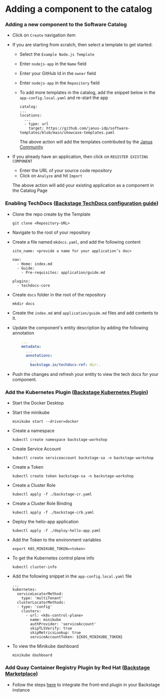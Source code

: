 # Adding a component to the catalog


### Adding a new component to the Software Catalog

- Click on `Create` navigation item

- If you are starting from scratch, then select a template to get started:
  - Select the `Example Node.js Template` 
  - Enter `nodejs-app` in the `Name` field
  - Enter your GitHub Id in the `owner` field
  - Enter `nodejs-app` in the `Repository` field

  - To add more templates in the catalog, add the snippet below in the `app-config.local.yaml` and re-start the app 

    ```
    catalog:
    ...
    locations:
      ...
      - type: url
        target: https://github.com/janus-idp/software-templates/blob/main/showcase-templates.yaml
    ```

    The above action will add the templates contributed by the [Janus Community](https://janus-idp.io/gpts)

- If you already have an application, then click on `REGISTER EXISTING COMPONENT`
  - Enter the URL of your source code repository
  - Click on `Analyze` and hit `Import`
  
  The above action will add your existing application as a component in the Catalog Page


### Enabling TechDocs ([Backstage TechDocs configuration guide](https://backstage.io/docs/features/techdocs/getting-started))

- Clone the repo create by the Template

  ```
  git clone <Repository-URL>
  ```

- Navigate to the root of your repository

- Create a file named `mkdocs.yaml`, and add the following content 

  ```
  site_name: <provide a name for your application’s doc>

  nav:
    - Home: index.md
    - Guide:
      - Pre-requisites: application/guide.md

  plugins:
    - techdocs-core
  ```

- Create `docs` folder in the root of the repository

  ```
  mkdir docs
  ```

- Create the `index.md` and `application/guide.md` files and add contents to it.

- Update the component's entity description by adding the following annotation

  ```yaml title="deployment.yaml"
      ...
      metadata:
        ...
        annotations:
          ...
          backstage.io/techdocs-ref: dir:.

  ```

- Push the changes and refresh your entity to view the tech docs for your component.


### Add the Kubernetes Plugin ([Backstage Kubernetes Plugin](https://backstage.io/docs/features/kubernetes/))

- Start the Docker Desktop

- Start the minikube

  ```
  minikube start --driver=docker
  ```

- Create a namespace

  ```
  kubectl create namespace backstage-workshop
  ```

- Create Service Account

  ```
  kubectl create serviceaccount backstage-sa -n backstage-workshop
  ```

- Create a Token

  ```
  kubectl create token backstage-sa -n backstage-workshop
  ```

- Create a Cluster Role

  ```
  kubectl apply -f ./backstage-cr.yaml
  ```

- Create a Cluster Role Binding

  ```
  kubectl apply -f ./backstage-crb.yaml
  ```

- Deploy the hello-app application

  ```
  kubectl apply -f ./deploy-hello-app.yaml
  ```

- Add the Token to the environment variables

  ```
  export K8S_MINIKUBE_TOKEN=<token>
  ```

- To get the Kubernetes control plane info

  ```
  kubectl cluster-info
  ```

- Add the following snippet in the `app-config.local.yaml` file

  ```
  ...
  kubernetes:
    serviceLocatorMethod:
      type: 'multiTenant'
    clusterLocatorMethods:
    - type: 'config'
      clusters:
        - url: <k8s-control-plane>
          name: minikube
          authProvider: 'serviceAccount'
          skipTLSVerify: true
          skipMetricsLookup: true
          serviceAccountToken: ${K8S_MINIKUBE_TOKEN}
  ```

- To view the Minikube dashboard

  ```
  minikube dashboard
  ```


### Add Quay Container Registry Plugin by Red Hat ([Backstage Marketplace](https://backstage.io/plugins/))

- Follow the steps [here](https://janus-idp.io/plugins/quay/) to integrate the front-end plugin in your Backstage instance
